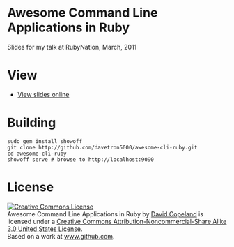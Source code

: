 # Awesome Command Line Applications in Ruby

Slides for my talk at RubyNation, March, 2011

# View

* [View slides online](http://awesome-cli-ruby.heroku.com)

# Building

    sudo gem install showoff
    git clone http://github.com/davetron5000/awesome-cli-ruby.git
    cd awesome-cli-ruby
    showoff serve # browse to http://localhost:9090

# License

<a rel="license" href="http://creativecommons.org/licenses/by-nc-sa/3.0/us/"><img alt="Creative Commons License" style="border-width:0" src="http://i.creativecommons.org/l/by-nc-sa/3.0/us/88x31.png" /></a><br /><span xmlns:dc="http://purl.org/dc/elements/1.1/" href="http://purl.org/dc/dcmitype/Text" property="dc:title" rel="dc:type">Awesome Command Line Applications in Ruby</span> by <a xmlns:cc="http://creativecommons.org/ns#" href="http://www.github.com/davetron5000/awesome-cli-ruby" property="cc:attributionName" rel="cc:attributionURL">David Copeland</a> is licensed under a <a rel="license" href="http://creativecommons.org/licenses/by-nc-sa/3.0/us/">Creative Commons Attribution-Noncommercial-Share Alike 3.0 United States License</a>.<br />Based on a work at <a xmlns:dc="http://purl.org/dc/elements/1.1/" href="http://www.github.com/davetron5000/awesome-cli-ruby" rel="dc:source">www.github.com</a>.
